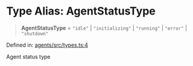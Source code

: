 # Type Alias: AgentStatusType

> **AgentStatusType** = `"idle"` \| `"initializing"` \| `"running"` \| `"error"` \| `"shutdown"`

Defined in: [agents/src/types.ts:4](https://github.com/happyvertical/smrt/blob/3e10e04571f8229dee5c87ee2f9b9b06c6c49f12/packages/agents/src/types.ts#L4)

Agent status type

